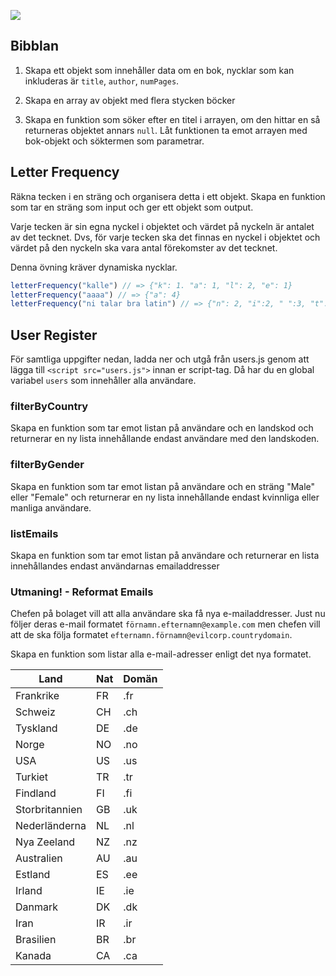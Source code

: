 ![](poster.png)

## Bibblan

1. Skapa ett objekt som innehåller data om en bok, nycklar som kan inkluderas är `title`, `author`, `numPages`.

2. Skapa en array av objekt med flera stycken böcker

3. Skapa en funktion som söker efter en titel i arrayen, om den hittar en så returneras objektet annars `null`. Låt funktionen ta emot arrayen med bok-objekt och söktermen som parametrar.


## Letter Frequency
Räkna tecken i en sträng och organisera detta i ett objekt.
Skapa en funktion som tar en sträng som input och ger ett objekt som output.

Varje tecken är sin egna nyckel i objektet och värdet på nyckeln är antalet av det tecknet. Dvs, för varje tecken ska det finnas en nyckel i objektet och värdet på den nyckeln ska vara antal förekomster av det tecknet.

Denna övning kräver dynamiska nycklar.

```js
letterFrequency("kalle") // => {"k": 1. "a": 1, "l": 2, "e": 1}
letterFrequency("aaaa") // => {"a": 4}
letterFrequency("ni talar bra latin") // => {"n": 2, "i":2, " ":3, "t":2, "a":4,"l": 2,"r":2", "b":1 }
```


## User Register
För samtliga uppgifter nedan, ladda ner och utgå från users.js genom att lägga till 
`<script src="users.js">` innan er script-tag. Då har du en global variabel `users` som innehåller alla användare.

### filterByCountry

Skapa en funktion som tar emot listan på användare och en landskod och returnerar en ny lista innehållande endast användare med den landskoden.

### filterByGender

Skapa en funktion som tar emot listan på användare och en sträng "Male" eller "Female" och returnerar en ny lista innehållande endast kvinnliga eller manliga användare.

### listEmails

Skapa en funktion som tar emot listan på användare och returnerar en lista innehållandes endast användarnas emailaddresser

### Utmaning! - Reformat Emails
Chefen på bolaget vill att alla användare ska få nya e-mailaddresser.
Just nu följer deras e-mail formatet `förnamn.efternamn@example.com` 
men chefen vill att de ska följa formatet `efternamn.förnamn@evilcorp.countrydomain`.

Skapa en funktion som listar alla e-mail-adresser enligt det nya formatet.

| Land | Nat | Domän |
| ---- | ---- | ---- |
| Frankrike | FR | .fr |
| Schweiz | CH | .ch |
| Tyskland | DE | .de |
| Norge | NO | .no |
| USA | US | .us |
| Turkiet | TR | .tr |
| Findland | FI | .fi |
| Storbritannien | GB | .uk |
| Nederländerna | NL | .nl |
| Nya Zeeland | NZ | .nz |
| Australien | AU | .au |
| Estland | ES | .ee |
| Irland | IE | .ie |
| Danmark | DK | .dk |
| Iran | IR | .ir |
| Brasilien | BR | .br |
| Kanada | CA | .ca |